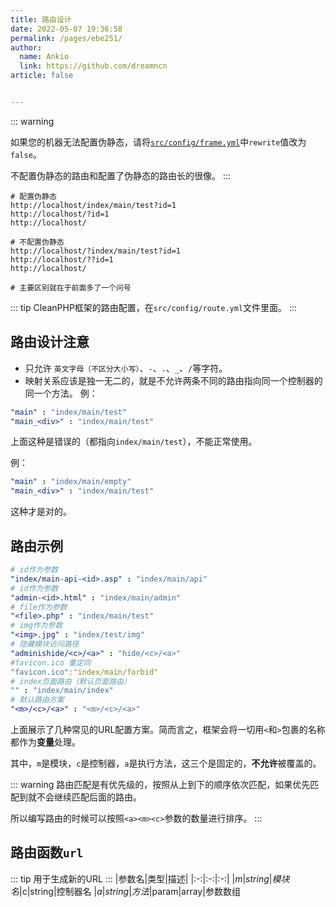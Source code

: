 ```yaml
---
title: 路由设计
date: 2022-05-07 19:36:58
permalink: /pages/ebe251/
author: 
  name: Ankio
  link: https://github.com/dreamncn
article: false


---
```


::: warning

如果您的机器无法配置伪静态，请将[`src/config/frame.yml`](02.框架配置.md)中`rewrite`值改为`false`。

不配置伪静态的路由和配置了伪静态的路由长的很像。
:::

```
# 配置伪静态
http://localhost/index/main/test?id=1
http://localhost/?id=1
http://localhost/

# 不配置伪静态
http://localhost/?index/main/test?id=1
http://localhost/??id=1
http://localhost/

# 主要区别就在于前面多了一个问号
```

::: tip
CleanPHP框架的路由配置，在`src/config/route.yml`文件里面。
:::

## 路由设计注意

- 只允许 `英文字母（不区分大小写）`、`-`、`.`、`_`、`/`等字符。
- 映射关系应该是独一无二的，就是不允许两条不同的路由指向同一个控制器的同一个方法。
例：
```yaml
"main" : "index/main/test"
"main_<div>" : "index/main/test"
```
上面这种是错误的（都指向`index/main/test`），不能正常使用。

例：
```yaml
"main" : "index/main/empty"
"main_<div>" : "index/main/test"
```
这种才是对的。

## 路由示例
```yaml
# id作为参数
"index/main-api-<id>.asp" : "index/main/api"
# id作为参数
"admin-<id>.html" : "index/main/admin"
# file作为参数
"<file>.php" : "index/main/test"
# img作为参数
"<img>.jpg" : "index/test/img"
# 隐藏模块访问路径
"adminishide/<c>/<a>" : "hide/<c>/<a>"
#favicon.ico 重定向
"favicon.ico":"index/main/forbid"
# index页面路由（默认页面路由）
"" : "index/main/index"
# 默认路由方案
"<m>/<c>/<a>" : "<m>/<c>/<a>"
```

上面展示了几种常见的URL配置方案。简而言之，框架会将一切用`<`和`>`包裹的名称都作为**变量**处理。

其中，`m`是模块，`c`是控制器，`a`是执行方法，这三个是固定的，**不允许**被覆盖的。

::: warning
路由匹配是有优先级的，按照从上到下的顺序依次匹配，如果优先匹配到就不会继续匹配后面的路由。

所以编写路由的时候可以按照`<a><m><c>`参数的数量进行排序。
:::

## 路由函数`url`

::: tip 用于生成新的URL
:::
|参数名|类型|描述|
|:-:|:-:|:-:|
|$m|string|模块名
|$c|string|控制器名
|$a|string|方法
|$param|array|参数数组



